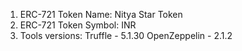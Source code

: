 1. ERC-721 Token Name: Nitya Star Token
2. ERC-721 Token Symbol: INR
3. Tools versions:
        Truffle - 5.1.30
        OpenZeppelin - 2.1.2